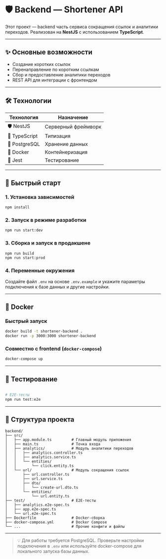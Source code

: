 # 🛡️ Backend — Shortener API

Этот проект — backend часть сервиса сокращения ссылок и аналитики переходов. Реализован на **NestJS** с использованием **TypeScript**.

---

## ✨ Основные возможности

- Создание коротких ссылок
- Перенаправление по коротким ссылкам
- Сбор и предоставление аналитики переходов
- REST API для интеграции с фронтендом

---

## 🛠️ Технологии

| Технология    | Назначение          |
| ------------- | ------------------- |
| 🛡️ NestJS     | Серверный фреймворк |
| 🗾 TypeScript | Типизация           |
| 🐘 PostgreSQL | Хранение данных     |
| 🐳 Docker     | Контейнеризация     |
| 🧪 Jest       | Тестирование        |

---

## 🚀 Быстрый старт

### 1. Установка зависимостей

```bash
npm install
```

### 2. Запуск в режиме разработки

```bash
npm run start:dev
```

### 3. Сборка и запуск в продакшене

```bash
npm run build
npm run start:prod
```

### 4. Переменные окружения

Создайте файл `.env` на основе `.env.example` и укажите параметры подключения к базе данных и другие настройки.

---

## 🐳 Docker

### Быстрый запуск

```bash
docker build -t shortener-backend .
docker run -p 3000:3000 shortener-backend
```

### Совместно с frontend (`docker-compose`)

```bash
docker-compose up
```

---

## 🧪 Тестирование

```bash

# E2E-тесты
npm run test:e2e

```

---

## 📁 Структура проекта

```
backend/
├── src/
│   ├── app.module.ts         # Главный модуль приложения
│   ├── main.ts               # Точка входа
│   ├── analytics/            # Модуль аналитики переходов
│   │   ├── analytics.controller.ts
│   │   ├── analytics.service.ts
│   │   └── entities/
│   │       └── click.entity.ts
│   └── url/                  # Модуль сокращения ссылок
│       ├── url.controller.ts
│       ├── url.service.ts
│       ├── dto/
│       │   └── create-url.dto.ts
│       └── entities/
│           └── url.entity.ts
├── test/                     # E2E-тесты
│   ├── analytics.e2e-spec.ts
│   ├── app.e2e-spec.ts
│   └── url.e2e-spec.ts
├── Dockerfile                # Docker-сборка
├── docker-compose.yml        # Docker Compose
└── ...                       # Прочие конфиги и файлы
```

---


> 💡 Для работы требуется PostgreSQL. Проверьте настройки подключения в `.env` или используйте docker-compose для локального запуска базы данных.
